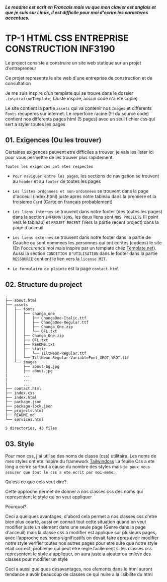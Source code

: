 ##### Le readme est ecrit en Francais mais vu que mon clavier est anglais et que je suis sur Linux, il est difficile pour moi d'ecrire les caracteres accentues.  
# TP-1 HTML CSS ENTREPRISE CONSTRUCTION INF3190


Le project consiste a construire un site web statique sur un projet d'entrepreneur

Ce projet represente le site web d'une entreprise de construction et de consultation

Je me suis inspire d'un template qui se trouve dans le dossier 
`.inspirationTemplate`, (Juste inspire, aucun code n'a ete copie)

Le site contient la partie `assets` qui va contenir nos `Images` et differents `Fonts` 
recuperes sur internet.
Le repertoire racine (!!! du source code) contient nos differents pages html (5 pages) 
avec un seul fichier css qui sert a styler toutes les pages

    
## 01. Exigences (Ou les trouver)
Certaines exigences peuvent etre difficiles a trouver, je vais les lister ici pour vous permettre 
de les trouver plus rapidement.

`Toutes les exigences ont etes respectes`


- `Pour naviguer entre les pages`, les sections de navigation se trouvent au `header` et 
au `footer` de toutes les pages

- `Les listes ordonnees et non-ordonnees` se trouvent dans la page d'acceuil (index.html)
juste apres notre tableau dans la premiere et la troisieme `Card` (Carte en francais probablement) 

- `Les liens internes` se trouvent dans notre footer (des toutes les pages) dans la section
`INFORMATIONS`, les deux liens sont `NOS PROJECTS` (Il point vers le tableau) et `PROJET RECENT` (Vers la partie recent project) dans la page d'acceuil

- `Les liens externes` se trouvent dans notre footer dans la partie de Gauche ou sont nommees 
les personnes qui ont ecrites (codees) le site (En l'occurence moi mais inspire par un template chez [Template.net](https://template.net)).
Aussi la section `CONDITION D"UTILISATION` dans le footer dans la partie `RESSOURCE`
contient le lien vers la `license MIT`.

- `Le formulaire de plainte` est la page `contact.html`


## 02. Structure du project
```
.
├── about.html
├── assets
│   ├── fonts
│   │   ├── changa_one
│   │   │   ├── ChangaOne-Italic.ttf
│   │   │   ├── ChangaOne-Regular.ttf
│   │   │   ├── Changa_One.zip
│   │   │   └── OFL.txt
│   │   ├── Changa_One.zip
│   │   ├── OFL.txt
│   │   ├── README.txt
│   │   ├── static
│   │   │   └── TiltNeon-Regular.ttf
│   │   └── TiltNeon-Regular-VariableFont_XROT,YROT.ttf
│   └── images
│       ├── about-bg.jpg
│       ├── about.jpg
|       ...
|       ...
|       ...
├── contact.html
├── index.css
├── index.html
├── package.json
├── package-lock.json
├── projects.html
├── README.md
└── services.html

5 directories, 43 files
```
## 03. Style
Pour mon css, j'ai utilise des noms de classe (css) utilitaire.
Les noms de mes styles ont ete inspire du framework [Tailwindcss](https://tailwindcss.com/)
La feuille Css a ete long a ecrire surtout a cause du nombre des styles mais 
`je peux vous assurer que tout le css a ete ecrit par moi-meme`.

Qu'est-ce que cela veut dire?

Cette approche permet de donner a nos classes css des noms qui representent le style 
qu'on veut appliquer

Pourquoi?

Ceci a quelques avantages, d'abord cela permet a nos classes css d'etre bien plus 
courte, aussi on connait tout cette situation quand on veut modifier juste un 
element dans une seule page (Genre dans la page d'acceuil) mais la classe css a 
modifier est applique sur plusieurs pages, avec l'approche des noms significatifs on 
devait faire apres avoir modifier notre style verifier toutes nos autres pages pour 
etre sure que notre style etait correct, probleme qui peut etre regle facilement si 
les classes css representent le style a appliquer, on aura juste a ajouter ou enleve 
des classes pour modifier un style

Ceci a aussi quelques desavantages, nos elements dans le html auront tendance a avoir beaucoup de classes ce qui nuire a la lisibilite du html